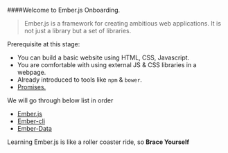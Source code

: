 ####Welcome to Ember.js Onboarding. 

> Ember.js is a framework for creating ambitious web applications. It is not just a library but a set of libraries.

Prerequisite at this stage:
- You can build a basic website using HTML, CSS, Javascript.
- You are comfortable with using external JS & CSS libraries in a webpage.
- Already introduced to tools like `npm` & `bower`.
- [Promises.](http://www.html5rocks.com/en/tutorials/es6/promises/)

We will go through below list in order
- [Ember.js](https://github.com/ArtooTrills/Onboarding/blob/master/Web/2-Ember/Ember.md)
- [Ember-cli](https://github.com/ArtooTrills/Onboarding/blob/master/Web/2-Ember/EmberCLI.md)
- [Ember-Data](https://github.com/ArtooTrills/Onboarding/blob/master/Web/2-Ember/EmberData.md)

Learning Ember.js is like a roller coaster ride, so **Brace Yourself**
